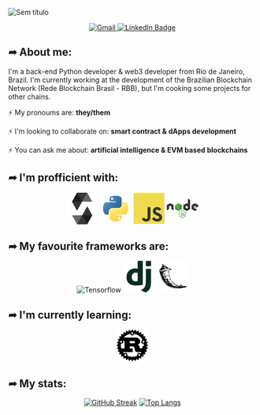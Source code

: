 ![Sem título](https://github.com/Lionel-Rocha/Lionel-Rocha/assets/111009073/4b1da860-e3a0-4716-91d8-5e9293e7329e)

<div id="badges" align="center">
  <a href="mailto:lionel.rocha.alves@gmail.com/">
  <img src="https://img.shields.io/badge/Email-FF0000?style=for-the-badge&logo=gmail&logoColor=white" alt="Gmail"/>
  </a>

  <a href="https://www.linkedin.com/in/lionel-rocha-578832208/">
  <img src="https://img.shields.io/badge/LinkedIn-blue?style=for-the-badge&logo=linkedin&logoColor=white" alt="LinkedIn Badge"/>
  </a>

 
</div>

## ➦ About me:

I'm a back-end Python developer & web3 developer from Rio de Janeiro, Brazil. 
I'm currently working at the development of the Brazilian Blockchain Network (Rede Blockchain Brasil - RBB), but I'm cooking some projects for other chains.

⚡ My pronoums are: **they/them**

⚡ I'm looking to collaborate on: **smart contract & dApps development**

⚡ You can ask me about: **artificial intelligence & EVM based blockchains**

## ➦ I'm profficient with:

<div id="programming-languages" align="center"> 
<img src="https://github.com/devicons/devicon/blob/master/icons/solidity/solidity-original.svg" alt="Solidity Badge" width="64"/>
<img src="https://github.com/devicons/devicon/blob/master/icons/python/python-original.svg" alt="Python Badge" width="64"/>
<img src="https://github.com/devicons/devicon/blob/master/icons/javascript/javascript-original.svg" alt="Javascript Badge" width="64"/>
<img src="https://github.com/devicons/devicon/blob/master/icons/nodejs/nodejs-original-wordmark.svg" alt="NodeJS Badge" width="64"/>
</div>

## ➦ My favourite frameworks are:
<div id="frameworks" align="center">
<img src="https://github.com/simple-icons/simple-icons/blob/master/icons/tensorflow.svg" alt="Tensorflow" width="64">
<img src="https://github.com/devicons/devicon/blob/master/icons/django/django-plain.svg" alt="Django" width="64">
<img src="https://github.com/devicons/devicon/blob/master/icons/flask/flask-original.svg" alt="Flask" width="64">
</div>

## ➦ I'm currently learning:

<div id="learning" align="center">
<img src="https://github.com/devicons/devicon/blob/master/icons/rust/rust-original.svg" alt="Rust" width="64">
</div>

## ➦ My stats: 
<div id="stats" align="center">
  
[![GitHub Streak](https://streak-stats.demolab.com/?user=Lionel-Rocha)](https://git.io/streak-stats)
[![Top Langs](https://github-readme-stats.vercel.app/api/top-langs/?username=Lionel-Rocha&layout=compact)](https://github.com/Lionel-Rocha)
</div>
